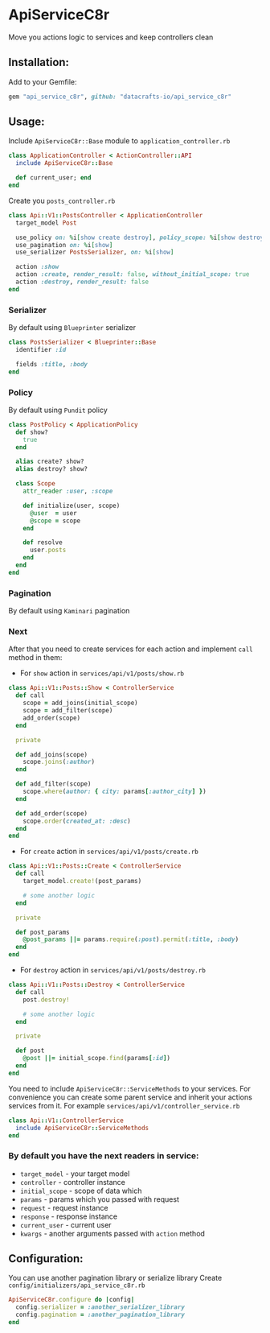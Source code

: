# ApiServiceC8r
Move you actions logic to services and keep controllers clean

## Installation:
Add to your Gemfile:
```ruby
gem "api_service_c8r", github: "datacrafts-io/api_service_c8r"
```

## Usage:
Include `ApiServiceC8r::Base` module to `application_controller.rb`
```ruby
class ApplicationController < ActionController::API
  include ApiServiceC8r::Base

  def current_user; end
end

```

Create you `posts_controller.rb`
```ruby
class Api::V1::PostsController < ApplicationController
  target_model Post

  use_policy on: %i[show create destroy], policy_scope: %i[show destroy]
  use_pagination on: %i[show]
  use_serializer PostsSerializer, on: %i[show]

  action :show
  action :create, render_result: false, without_initial_scope: true
  action :destroy, render_result: false
end
```

### Serializer
By default using `Blueprinter` serializer
```ruby
class PostsSerializer < Blueprinter::Base
  identifier :id

  fields :title, :body
end

```

### Policy
By default using `Pundit` policy
```ruby
class PostPolicy < ApplicationPolicy
  def show?
    true
  end

  alias create? show?
  alias destroy? show?

  class Scope
    attr_reader :user, :scope

    def initialize(user, scope)
      @user  = user
      @scope = scope
    end

    def resolve
      user.posts
    end
  end
end

```
### Pagination
By default using `Kaminari` pagination

### Next
After that you need to create services for each action and implement `call` method in them:
* For `show` action in `services/api/v1/posts/show.rb`
```ruby
class Api::V1::Posts::Show < ControllerService
  def call
    scope = add_joins(initial_scope)
    scope = add_filter(scope)
    add_order(scope)
  end

  private

  def add_joins(scope)
    scope.joins(:author)
  end

  def add_filter(scope)
    scope.where(author: { city: params[:author_city] })
  end

  def add_order(scope)
    scope.order(created_at: :desc)
  end
end
```

* For `create` action in `services/api/v1/posts/create.rb`
```ruby
class Api::V1::Posts::Create < ControllerService
  def call
    target_model.create!(post_params)

    # some another logic
  end

  private

  def post_params
    @post_params ||= params.require(:post).permit(:title, :body)
  end
end
```

* For `destroy` action in `services/api/v1/posts/destroy.rb`
```ruby
class Api::V1::Posts::Destroy < ControllerService
  def call
    post.destroy!

    # some another logic
  end

  private

  def post
    @post ||= initial_scope.find(params[:id])
  end
end
```

You need to include `ApiServiceC8r::ServiceMethods` to your services.
For convenience you can create some parent service and inherit your actions services from it.
For example `services/api/v1/controller_service.rb`
```ruby
class Api::V1::ControllerService
  include ApiServiceC8r::ServiceMethods
end
```

### By default you have the next readers in service:
* `target_model`  - your target model
* `controller`    - controller instance
* `initial_scope` - scope of data which 
* `params`        - params which you passed with request
* `request`       - request instance
* `response`      - response instance
* `current_user`  - current user
* `kwargs`        - another arguments passed with `action` method

## Configuration:
You can use another pagination library or serialize library
Create `config/initializers/api_service_c8r.rb`
```ruby
ApiServiceC8r.configure do |config|
  config.serializer = :another_serializer_library
  config.pagination = :another_pagination_library
end

```
